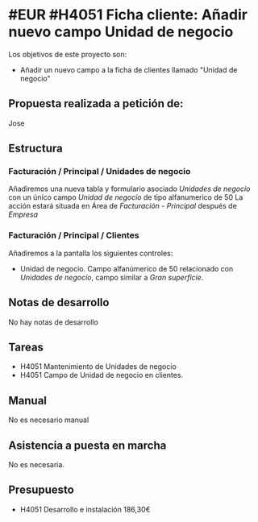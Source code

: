 # #EUR #H4051 Ficha cliente: Añadir nuevo campo Unidad de negocio

Los objetivos de este proyecto son:
+ Añadir un nuevo campo a la ficha de clientes llamado "Unidad de negocio"

## Propuesta realizada a petición de:
Jose

## Estructura

### Facturación / Principal / Unidades de negocio
Añadiremos una nueva tabla y formulario asociado *Unidades de negocio*  con un único campo *Unidad de negocio* de tipo alfanumerico de 50 
La acción estará situada en Área de *Facturación - Principal* después de *Empresa*

### Facturación / Principal / Clientes
Añadiremos a la pantalla los siguientes controles:
+ Unidad de negocio. Campo alfanúmerico de 50 relacionado con *Unidades de negocio*, campo similar a *Gran superficie*.


## Notas de desarrollo
No hay notas de desarrollo

## Tareas
+ H4051 Mantenimiento de Unidades de negocio
+ H4051 Campo de Unidad de negocio en clientes.

## Manual

No es necesario manual

## Asistencia a puesta en marcha
No es necesaria.

## Presupuesto

+ H4051 Desarrollo e instalación 186,30€

